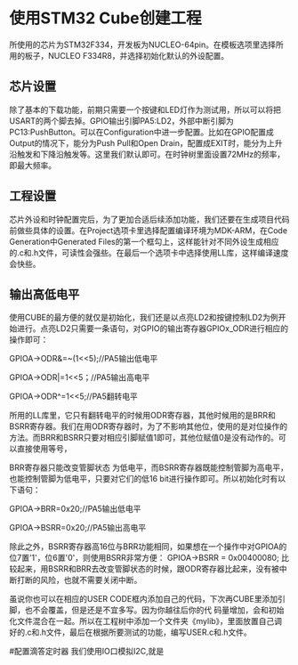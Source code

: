 # 使用STM32 Cube创建工程

所使用的芯片为STM32F334，开发板为NUCLEO-64pin。在模板选项里选择所用的板子，NUCLEO F334R8，并选择初始化默认的外设配置。

## 芯片设置
除了基本的下载功能，前期只需要一个按键和LED灯作为测试用，所以可以将把USART的两个脚去掉。GPIO输出引脚PA5:LD2，外部中断引脚为PC13:PushButton。可以在Configuration中进一步配置。比如在GPIO配置成Output的情况下，能分为Push Pull和Open Drain，配置成EXIT时，能分为上升沿触发和下降沿触发等。这里我们默认即可。在时钟树里面设置72MHz的频率，即最大频率。

## 工程设置
芯片外设和时钟配置完后，为了更加合适后续添加功能，我们还要在生成项目代码前做些具体的设置。在Project选项卡里选择配置编译环境为MDK-ARM，在Code Generation中Generated Files的第一个框勾上，这样能针对不同外设生成相应的.c和.h文件，可读性会强些。在最后一个选项卡中选择使用LL库，这样编译速度会快些。

## 输出高低电平
使用CUBE的最方便的就仅是初始化，我们还是以点亮LD2和按键控制LD2为例开始进行。点亮LD2只需要一条语句，对GPIO的输出寄存器GPIOx_ODR进行相应的操作即可：

GPIOA->ODR&=~(1<<5);//PA5输出低电平

GPIOA->ODR|=1<<5；//PA5输出高电平

GPIOA->ODR^=1<<5;//PA5翻转电平

所用的LL库里，它只有翻转电平的时候用ODR寄存器，其他时候用的是BRR和BSRR寄存器。我们在用ODR寄存器时，为了不影响其他位，使用的是对位操作的方法。而BRR和BSRR只要对相应引脚赋值1即可，其他位赋值0是没有动作的。可以直接使用等号，

BRR寄存器只能改变管脚状态
为低电平，而BSRR寄存器既能控制管脚为高电平，也能控制管脚为低电平，只要对它们的低16 bit进行操作即可。所以初始化时有以下语句：

GPIOA->BRR=0x20;//PA5输出低电平

GPIOA->BSRR=0x20;//PA5输出高电平

除此之外，BSRR寄存器高16位与BRR功能相同，如果想在一个操作中对GPIOA的位7置'1'，位6置'0'，则使用BSRR非常方便：
  GPIOA->BSRR = 0x00400080;
比较起来，用BSRR和BRR去改变管脚状态的时候，跟ODR寄存器比起来，没有被中断打断的风险，也就不需要关闭中断。


虽说你也可以在相应的USER CODE框内添加自己的代码，下次再CUBE里添加引脚，也不会覆盖，但是还是不宜多写。因为你越往后你的代
码量增加，会和初始化文件混合在一起。所以在工程树中添加一个文件夹《mylib》，里面放置自己调好的.c和.h文件，最后在根据所要测试的功能，编写USER.c和.h文件。


 #配置滴答定时器
我们使用IO口模拟I2C,就是
